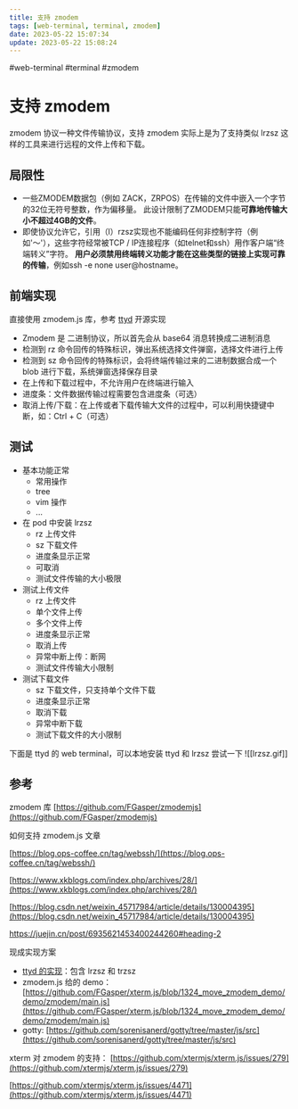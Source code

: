 ```yaml
---
title: 支持 zmodem
tags: [web-terminal, terminal, zmodem]
date: 2023-05-22 15:07:34
update: 2023-05-22 15:08:24
---
```

#web-terminal #terminal #zmodem

# 支持 zmodem

zmodem 协议一种文件传输协议，支持 zmodem 实际上是为了支持类似 lrzsz 这样的工具来进行远程的文件上传和下载。


## 局限性

-   一些ZMODEM数据包（例如 ZACK，ZRPOS）在传输的文件中嵌入一个字节的32位无符号整数，作为偏移量。 此设计限制了ZMODEM只能**可靠地传输大小不超过4GB的文件**。
-   即使协议允许它，引用（l）rzsz实现也不能编码任何非控制字符（例如'〜'），这些字符经常被TCP / IP连接程序（如telnet和ssh）用作客户端“终端转义”字符。 **用户必须禁用终端转义功能才能在这些类型的链接上实现可靠的传输**，例如ssh -e none user@hostname。

## 前端实现

直接使用 zmodem.js 库，参考 [ttyd](https://github.com/tsl0922/ttyd) 开源实现

-   Zmodem 是 二进制协议，所以首先会从 base64 消息转换成二进制消息
-   检测到 rz 命令回传的特殊标识，弹出系统选择文件弹窗，选择文件进行上传
-   检测到 sz 命令回传的特殊标识，会将终端传输过来的二进制数据合成一个 blob 进行下载，系统弹窗选择保存目录
-   在上传和下载过程中，不允许用户在终端进行输入
-   进度条：文件数据传输过程需要包含进度条（可选）
-   取消上传/下载：在上传或者下载传输大文件的过程中，可以利用快捷键中断，如：Ctrl + C（可选）


## 测试

-   基本功能正常
    -   常用操作
    -   tree
    -   vim 操作
    -   ...
-   在 pod 中安装 lrzsz
    -   rz 上传文件
    -   sz 下载文件
    -   进度条显示正常
    -   可取消
    -   测试文件传输的大小极限
- 测试上传文件
	- rz 上传文件
	- 单个文件上传
	- 多个文件上传
	- 进度条显示正常
	- 取消上传
	- 异常中断上传：断网
	- 测试文件传输大小限制
- 测试下载文件
	- sz 下载文件，只支持单个文件下载
	- 进度条显示正常
	- 取消下载
	- 异常中断下载
	- 测试下载文件的大小限制

下面是 ttyd 的 web terminal，可以本地安装 ttyd 和 lrzsz 尝试一下
![[lrzsz.gif]]

## 参考

zmodem 库 [https://github.com/FGasper/zmodemjs](https://github.com/FGasper/zmodemjs)

如何支持 zmodem.js 文章

[https://blog.ops-coffee.cn/tag/webssh/](https://blog.ops-coffee.cn/tag/webssh/)

[https://www.xkblogs.com/index.php/archives/28/](https://www.xkblogs.com/index.php/archives/28/)

[https://blog.csdn.net/weixin_45717984/article/details/130004395](https://blog.csdn.net/weixin_45717984/article/details/130004395)

https://juejin.cn/post/6935621453400244260#heading-2


现成实现方案

-   [ttyd 的实现](https://github.com/tsl0922/ttyd/blob/397b24f138/html/src/components/terminal/index.tsx)：包含 lrzsz 和 trzsz
-   zmodem.js 给的 demo：[https://github.com/FGasper/xterm.js/blob/1324_move_zmodem_demo/demo/zmodem/main.js](https://github.com/FGasper/xterm.js/blob/1324_move_zmodem_demo/demo/zmodem/main.js)
-   gotty: [https://github.com/sorenisanerd/gotty/tree/master/js/src](https://github.com/sorenisanerd/gotty/tree/master/js/src)

xterm 对 zmodem 的支持：
[https://github.com/xtermjs/xterm.js/issues/279](https://github.com/xtermjs/xterm.js/issues/279)

[https://github.com/xtermjs/xterm.js/issues/4471](https://github.com/xtermjs/xterm.js/issues/4471)

